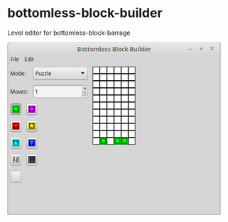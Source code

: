 # bottomless-block-builder
Level editor for bottomless-block-barrage

![Puzzle Editor](screenshots/puzzle.png)
